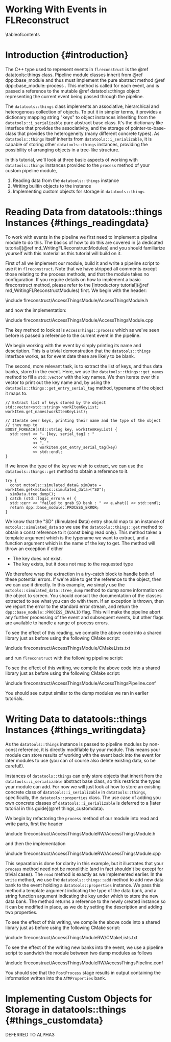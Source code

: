 Working With Events in FLReconstruct
====================================

\tableofcontents

Introduction {#introduction}
============
The C++ type used to represent events in `flreconstruct` is the
@ref datatools::things class. Pipeline module classes inherit from
@ref dpp::base_module and thus must implement the
pure abstract method @ref dpp::base_module::process . This method is
called for each event, and is passed a reference to the mutable
@ref datatools::things object representing the current event being
passed through the pipeline.

The `datatools::things` class implements an associative, hierarchical and
heterogenous collection of objects. To put it in simpler terms, it provides
a dictionary mapping string "keys" to object instances inheriting from
the `datatools::i_serializable` pure abstract base class. It's the
dictionary like interface that provides the associativity, and the
storage of pointer-to-base-class that provides the heterogeneity (many
different concrete types). As `datatools::things` itself inherits from
`datatools::i_serializable`, it is capable of storing other
`datatools::things` instances, providing the possibility of arranging
objects in a tree-like structure.

In this tutorial, we'll look at three basic aspects of working with
`datatools::things` instances provided to the `process` method of your
custom pipeline module,

1. Reading data from the `datatools::things` instance
2. Writing builtin objects to the instance
3. Implementing custom objects for storage in `datatools::things`


Reading Data from datatools::things Instances {#things_readingdata}
=============================================
To work with events in the pipeline we first need to implement a pipeline
module to do this. The basics of how to do this are covered in [a dedicated tutorial](@ref md_WritingFLReconstructModules) and you should familiarize
yourself with this material as this tutorial will build on it.

First of all we implement our module, build it and write a pipeline script
to use it in `flreconstruct`. Note that we have stripped all comments
except those relating to the process methods, and that the module takes
no configuration. If you require details on how to implement a basic
flreconstruct method, please refer to the [introductory tutorial](@ref md_WritingFLReconstructModules) first. We begin with the header:

\include flreconstruct/AccessThingsModule/AccessThingsModule.h

and now the implementation:

\include flreconstruct/AccessThingsModule/AccessThingsModule.cpp

The key method to look at is `AccessThings::process` which as we've seen
before is passed a reference to the current event in the pipeline.

We begin working with the event by simply printing its name and description.
This is a trivial demonstration that the `datatools::things` interface
works, as for event date these are likely to be blank.

The second, more relevant task, is to extract the list of keys, and thus
data banks, stored in the event. Here, we use the `datatools::things::get_names`
method to fill a `std::vector` with the key names. We then iterate over this
vector to print out the key name and, by using the `datatools::things::get_entry_serial_tag` method, typename of the object it maps to.

~~~~~~{.cpp}
// Extract list of keys stored by the object
std::vector<std::string> workItemKeyList;
workItem.get_names(workItemKeyList);

// Iterate over keys, printing their name and the type of the object
// they map to
BOOST_FOREACH(std::string key, workItemKeyList) {
  std::cout << "- [key, serial_tag] : "
            << key
            << ", "
            << workItem.get_entry_serial_tag(key)
            << std::endl;
}
~~~~~~

If we know the type of the key we wish to extract, we can use the
`datatools::things::get` method to obtain a reference to it.

~~~~~~{.cpp}
try {
  const mctools::simulated_data& simData = workItem.get<mctools::simulated_data>("SD");
  simData.tree_dump();
} catch (std::logic_error& e) {
  std::cerr << "failed to grab SD bank : " << e.what() << std::endl;
  return dpp::base_module::PROCESS_ERROR;
}
~~~~~~

We know that the "SD" (**S**imulated **D**ata) entry should map to an
instance of `mctools::simulated_data` so we use the `datatools::things::get`
method to obtain a const reference to it (const being read only). This
method takes a template argument which is the typename we want to extract,
and a function argument which is the name of the key to get. The method
will throw an exception if either

- The key does not exist.
- The key exists, but it does not map to the requested type

We therefore wrap the extraction in a try-catch block to handle both
of these potential errors. If we're able to get the reference to the object,
then we can use it directly. In this example, we simply use the
`mctools::simulated_data::tree_dump` method to dump some information on
the object to screen. You should consult the documentation of the classes
extracted to see what you can do with them. If an exception is thrown, then
we report the error to the standard error stream, and return the
`dpp::base_module::PROCESS_INVALID` flag. This will make the pipeline abort any further
processing of the event and subsequent events, but other flags are available
to handle a range of process errors.

To see the effect of this reading, we compile the above code into a shared
library just as before using the following CMake script:

\include flreconstruct/AccessThingsModule/CMakeLists.txt

and run `flreconstruct` with the following pipeline script:

To see the effect of this writing, we compile the above code into a shared
library just as before using the following CMake script:

\include flreconstruct/AccessThingsModule/AccessThingsPipeline.conf

You should see output similar to the dump modules we ran in earlier
tutorials.




Writing Data to datatools::things Instances {#things_writingdata}
===========================================
As the `datatools::things` instance is passed to pipeline modules by
non-const reference, it is directly modifiable by your module. This means
your module can store results of working with the event back into the event
for later modules to use (you can of course also delete existing data, so
be careful!).

Instances of `datatools::things` can only store objects that
inherit from the `datatools::i_serializable` abstract base class, so this
restricts the types your module can add. For now we will just look at how
to store an existing concrete class of `datatools::i_serializable` in
`datatools::things`, specifically, the `datatools::properties` class.
The use case of adding you own concrete classes of
`datatools::i_serializable` is deferred to a
[later tutorial in this guide](@ref things_customdata).

We begin by refactoring the `process` method of our module into read and
write parts, first the header

\include flreconstruct/AccessThingsModuleRW/AccessThingsModule.h

and then the implementation

\include flreconstruct/AccessThingsModuleRW/AccessThingsModule.cpp

This separation is done for clarity in this example, but it illustrates that
your `process` method need not be monolithic (and in fact shouldn't be
except for trivial cases). The `read` method is exactly as we implemented
earlier. In the `write` method, we use the `datatools::things::add` method
to add new data bank to the event holding a `datatools::properties`
instance. We pass
this method a template argument indicating the type of the data bank, and
a string function argument indicating the key under which to store the new
data bank. The method returns a reference to the newly created instance
so it can be modified in place, as we do by setting the description and
adding two properties.

To see the effect of this writing, we compile the above code into a shared
library just as before using the following CMake script:

\include flreconstruct/AccessThingsModuleRW/CMakeLists.txt

To see the effect of the writing new banks into the event, we use a pipeline
script to sandwich the module between two dump modules as follows

\include flreconstruct/AccessThingsModuleRW/AccessThingsPipeline.conf

You should see that the `PostProcess` stage results in output containing
the information written into the `ATMProperties` bank.

Implementing Custom Objects for Storage in datatools::things {#things_customdata}
============================================================
DEFERRED TO ALPHA3
